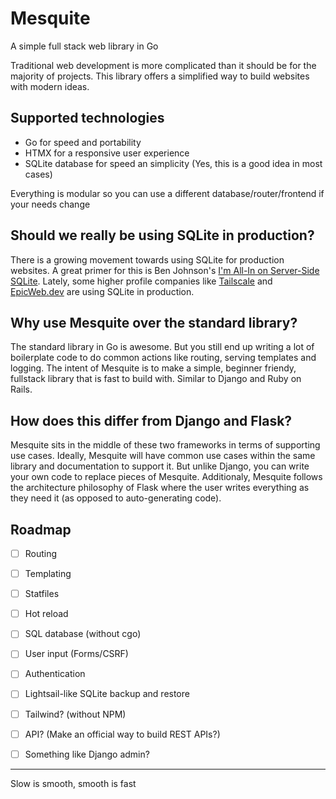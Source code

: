 # Mesquite
A simple full stack web library in Go

Traditional web development is more complicated than it should be for the majority of projects. This library offers a simplified way to build websites with modern ideas.

## Supported technologies
- Go for speed and portability
- HTMX for a responsive user experience
- SQLite database for speed an simplicity (Yes, this is a good idea in most cases)

Everything is modular so you can use a different database/router/frontend if your needs change

## Should we really be using SQLite in production?
There is a growing movement towards using SQLite for production websites. A great primer for this is Ben Johnson's [I'm All-In on Server-Side SQLite](https://fly.io/blog/all-in-on-sqlite-litestream/).
Lately, some higher profile companies like [Tailscale](https://tailscale.com/blog/database-for-2022/) and [EpicWeb.dev](https://kentcdodds.com/blog/i-migrated-from-a-postgres-cluster-to-distributed-sqlite-with-litefs) are using SQLite in production.

## Why use Mesquite over the standard library?
The standard library in Go is awesome. But you still end up writing a lot of boilerplate code to do common actions like routing, serving templates and logging. The intent of Mesquite is to make a simple, beginner friendy, fullstack library that is fast to build with. Similar to Django and Ruby on Rails.

## How does this differ from Django and Flask?
Mesquite sits in the middle of these two frameworks in terms of supporting use cases. Ideally, Mesquite will have common use cases within the same library and documentation to support it. But unlike Django, you can write your own code to replace pieces of Mesquite. Additionaly, Mesquite follows the architecture philosophy of Flask where the user writes everything as they need it (as opposed to auto-generating code).


## Roadmap
- [ ] Routing
- [ ] Templating
- [ ] Statfiles
- [ ] Hot reload
- [ ] SQL database (without cgo)
- [ ] User input (Forms/CSRF)
- [ ] Authentication
- [ ] Lightsail-like SQLite backup and restore
- [ ] Tailwind? (without NPM)
- [ ] API? (Make an official way to build REST APIs?)
- [ ] Something like Django admin?


---

Slow is smooth, smooth is fast
